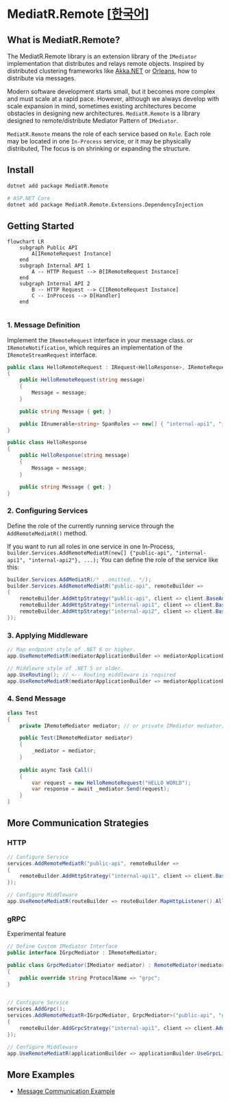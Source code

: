 # MediatR.Remote [[한국어](README.ko.md)]

## What is MediatR.Remote?

The MediatR.Remote library is an extension library of the `IMediator` implementation that distributes and relays remote objects.
Inspired by distributed clustering frameworks like [Akka.NET](https://getakka.net/) or [Orleans](https://github.com/dotnet/orleans), how to distribute via messages.

Modern software development starts small, but it becomes more complex and must scale at a rapid pace.
However, although we always develop with scale expansion in mind, sometimes existing architectures become obstacles in designing new architectures.
`MediatR.Remote` is a library designed to remote/distribute Mediator Pattern of `IMediator`.

`MediatR.Remote` means the role of each service based on `Role`.
Each role may be located in one `In-Process` service, or it may be physically distributed,
The focus is on shrinking or expanding the structure.

## Install

```bash
dotnet add package MediatR.Remote

# ASP.NET Core
dotnet add package MediatR.Remote.Extensions.DependencyInjection
```

## Getting Started

```mermaid
flowchart LR
    subgraph Public API
        A[IRemoteRequest Instance]
    end
    subgraph Internal API 1
        A -- HTTP Request --> B[IRemoteRequest Instance]
    end
    subgraph Internal API 2
        B -- HTTP Request --> C[IRemoteRequest Instance]
        C -- InProcess --> D[Handler]
    end
  
```

### 1. Message Definition

Implement the `IRemoteRequest` interface in your message class.
or `IRemoteNotification`, which requires an implementation of the `IRemoteStreamRequest` interface.

```csharp
public class HelloRemoteRequest : IRequest<HelloResponse>, IRemoteRequest
{
    public HelloRemoteRequest(string message)
    {
        Message = message;
    }

    public string Message { get; }

    public IEnumerable<string> SpanRoles => new[] { "internal-api1", "internal-api2" };
}

public class HelloResponse
{
    public HelloResponse(string message)
    {
        Message = message;
    }

    public string Message { get; }
}
```

### 2. Configuring Services

Define the role of the currently running service through the `AddRemoteMediatR()` method.

If you want to run all roles in one service in one In-Process, `builder.Services.AddRemoteMediatR(new[] {"public-api", "internal-api1", "internal-api2"}, ...);` You can define the role of the service like this:

```csharp
builder.Services.AddMediatR(/* ..omitted.. */);
builder.Services.AddRemoteMediatR("public-api", remoteBuilder =>
{
    remoteBuilder.AddHttpStrategy("public-api", client => client.BaseAddress = new Uri("http://localhost:5000"));
    remoteBuilder.AddHttpStrategy("internal-api1", client => client.BaseAddress = new Uri("http://localhost:5010"));
    remoteBuilder.AddHttpStrategy("internal-api2", client => client.BaseAddress = new Uri("http://localhost:5020"));
});
```

### 3. Applying Middleware

```csharp
// Map endpoint style of .NET 6 or higher.
app.UseRemoteMediatR(mediatorApplicationBuilder => mediatorApplicationBuilder.UseHttpListener());

// Middlewre style of .NET 5 or older.
app.UseRouting(); // <-- Routing middleware is required
app.UseRemoteMediatR(mediatorApplicationBuilder => mediatorApplicationBuilder.UseHttpListener());
```

### 4. Send Message

```csharp
class Test
{
    private IRemoteMediator mediator; // or private IMediator mediator;

    public Test(IRemoteMediator mediator)
    {
        _mediator = mediator;
    }
    
    public async Task Call()
    {
        var request = new HelloRemoteRequest("HELLO WORLD");
        var response = await _mediator.Send(request);
    }
}
```

## More Communication Strategies

### HTTP

```csharp
// Configure Service
services.AddRemoteMediatR("public-api", remoteBuilder =>
{
    remoteBuilder.AddHttpStrategy("internal-api1", client => client.BaseAddress = new Uri("http://localhost:5010"));
});

// Configure Middleware
app.UseRemoteMediatR(routeBuilder => routeBuilder.MapHttpListener().AllowAnonymous());
```

### gRPC

Experimental feature

```csharp
// Define Custom IMediator Interface
public interface IGrpcMediator : IRemoteMediator;

public class GrpcMediator(IMediator mediator) : RemoteMediator(mediator), IGrpcMediator
{
    public override string ProtocolName => "grpc";
}


// Configure Service
services.AddGrpc();
services.AddRemoteMediatR<IGrpcMediator, GrpcMediator>("public-api", "grpc", remoteBuilder =>
{
    remoteBuilder.AddGrpcStrategy("internal-api1", client => client.Address = new Uri("http://localhost:5011"));
});

// Configure Middleware
app.UseRemoteMediatR(applicationBuilder => applicationBuilder.UseGrpcListener());
```

## More Examples

* [Message Communication Example](examples)
